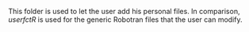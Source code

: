 This folder is used to let the user add his personal files.
In comparison, _userfctR_ is used for the generic Robotran files that the user can modify.
